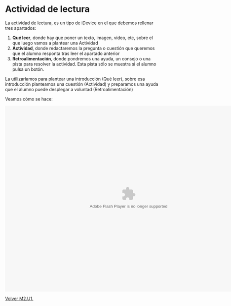 
# Actividad de lectura

La actividad de lectura, es un tipo de iDevice en el que debemos rellenar tres apartados:

1. **Qué leer**, donde hay que poner un texto, imagen, video, etc, sobre el que luego vamos a plantear una Actividad
1. **Actividad**, donde redactaremos la pregunta o cuestión que queremos que el alumno responta tras leer el apartado anterior
1. **Retroalimentación**, donde pondremos una ayuda, un consejo o una pista para resolver la actividad. Esta pista sólo se muestra si el alumno pulsa un botón.

La utilizaríamos para plantear una introducción (Qué leer), sobre esa introducción planteamos una cuestión (Actividad) y preparamos una ayuda que el alumno puede desplegar a voluntad (Retroalimentación)

Veamos cómo se hace:

<object data="http://aularagon.catedu.es/materialesaularagon2013/herramelabor/tm2/iD_ActLectura.swf" height="600" style="display: block; margin-left: auto; margin-right: auto;" type="application/x-shockwave-flash" width="800"><param name="src" value="http://aularagon.catedu.es/materialesaularagon2013/herramelabor/tm2/iD_ActLectura.swf"/></object>

[Volver M2.U1.](u1_idevices_con_realimentacin.html)

